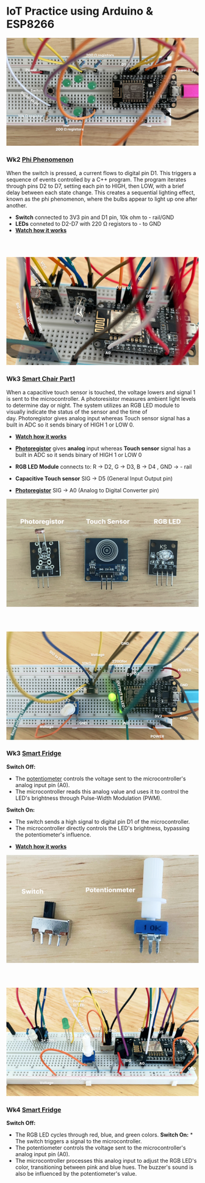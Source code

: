 # IoT Practice using Arduino & ESP8266

![Phi](/assets/images/phi-project.jpg)
### Wk2 [Phi Phenomenon](phi.ino)

When the switch is pressed, a current flows to digital pin D1. This triggers a sequence of events controlled by a C++ program. The program iterates through pins D2 to D7, setting each pin to HIGH, then LOW, with a brief delay between each state change. This creates a sequential lighting effect, known as the phi phenomenon, where the bulbs appear to light up one after another.

- **Switch** connected to 3V3 pin and D1 pin,  10k ohm to  - rail/GND
- **LEDs** conneted to D2-D7 with 220 Ω registors to - to GND 
- **[ Watch how it works](https://www.instagram.com/reel/DB6qUEzRgbV/?utm_source=ig_web_copy_link&igsh=MzRlODBiNWFlZA==)** 


<br><br>

![SmartChair1](/assets/images/smart-chair-p1-2.jpg)
### Wk3 [Smart Chair Part1](smart_chair_part1.ino)
When a capacitive touch sensor is touched,  the voltage lowers and signal 1 is sent to the microcontroller. A photoresistor measures ambient light levels to determine day or night. The system utilizes an RGB LED module to visually indicate the status of the sensor and the time of day. Photoregistor gives analog input whereas Touch sensor signal has a built in ADC so it sends binary of HIGH 1 or LOW 0.

- **[ Watch how it works](https://www.instagram.com/reel/DBuHycwy5vY/?utm_source=ig_web_copy_link&igsh=MzRlODBiNWFlZA==)** 
- **[Photoregistor](https://www.instagram.com/p/DB4CULLuDXL/?utm_source=ig_web_copy_link&igsh=MzRlODBiNWFlZA==)** gives **analog** input whereas **Touch sensor** signal has a built in ADC so it sends binary of HIGH 1 or LOW 0

- **RGB LED Module** connects to: R -> D2, G -> D3, B -> D4 , GND -> - rail 
- **Capacitive Touch sensor** SIG -> D5 (General Input Output pin) 
- **[Photoregistor](https://www.instagram.com/p/DB4CULLuDXL/?utm_source=ig_web_copy_link&igsh=MzRlODBiNWFlZA==)**  SIG -> A0 (Analog to Digital Converter pin)


![SmartChair1Parts](/assets/images/smart-chair-p1-parts.jpg)

<br><br>

![SmartFridge](/assets/images/fridge-p1.jpg)
### Wk3 [Smart Fridge](smart_fridge_part1.ino)

**Switch Off:**
* The [potentiometer](https://www.instagram.com/p/DB9HL3oOFfs/?utm_source=ig_web_copy_link&igsh=MzRlODBiNWFlZA==) controls the voltage sent to the microcontroller's analog input pin (A0).
* The microcontroller reads this analog value and uses it to control the LED's brightness through Pulse-Width Modulation (PWM).

**Switch On:**
* The switch sends a high signal to digital pin D1 of the microcontroller.
* The microcontroller directly controls the LED's brightness, bypassing the potentiometer's influence.

- **[ Watch how it works](https://www.instagram.com/reel/DB66M0_SfXy/?utm_source=ig_web_copy_link)** 


![SmartFridge1Parts](/assets/images/fridge-p1-parts.jpg)

<br><br>

![SmartFridge](/assets/images/fridge-p2.jpg)
### Wk4 [Smart Fridge](smart_fridge_part2.ino)

**Switch Off:** 
* The RGB LED cycles through red, blue, and green colors. 
**Switch On:** * The switch triggers a signal to the microcontroller. 
* The potentiometer controls the voltage sent to the microcontroller's analog input pin (A0). 
* The microcontroller processes this analog input to adjust the RGB LED's color, transitioning between pink and blue hues. The buzzer's sound is also be influenced by the potentiometer's value.


